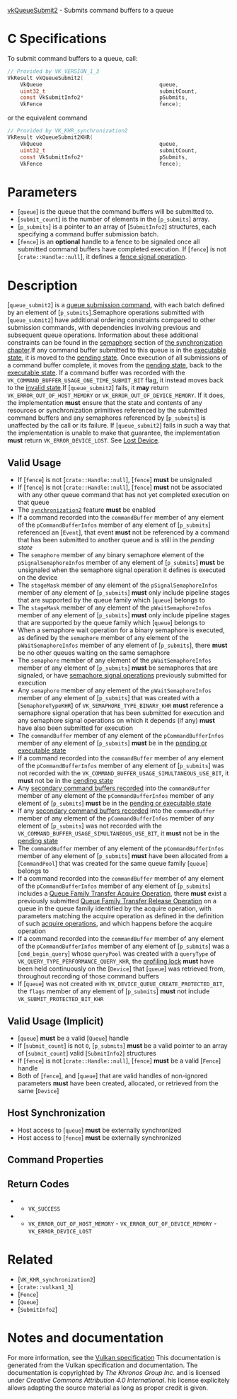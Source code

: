 [vkQueueSubmit2](https://www.khronos.org/registry/vulkan/specs/1.3-extensions/man/html/vkQueueSubmit2.html) - Submits command buffers to a queue

# C Specifications
To submit command buffers to a queue, call:
```c
// Provided by VK_VERSION_1_3
VkResult vkQueueSubmit2(
    VkQueue                                     queue,
    uint32_t                                    submitCount,
    const VkSubmitInfo2*                        pSubmits,
    VkFence                                     fence);
```
or the equivalent command
```c
// Provided by VK_KHR_synchronization2
VkResult vkQueueSubmit2KHR(
    VkQueue                                     queue,
    uint32_t                                    submitCount,
    const VkSubmitInfo2*                        pSubmits,
    VkFence                                     fence);
```

# Parameters
- [`queue`] is the queue that the command buffers will be submitted to.
- [`submit_count`] is the number of elements in the [`p_submits`] array.
- [`p_submits`] is a pointer to an array of [`SubmitInfo2`] structures, each specifying a command buffer submission batch.
- [`fence`] is an  **optional**  handle to a fence to be signaled once all submitted command buffers have completed execution. If [`fence`] is not [`crate::Handle::null`], it defines a [fence signal operation](https://www.khronos.org/registry/vulkan/specs/1.3-extensions/html/vkspec.html#synchronization-fences-signaling).

# Description
[`queue_submit2`] is a [queue submission
command](https://www.khronos.org/registry/vulkan/specs/1.3-extensions/html/vkspec.html#devsandqueues-submission), with each batch defined by an element of [`p_submits`].Semaphore operations submitted with [`queue_submit2`] have additional
ordering constraints compared to other submission commands, with
dependencies involving previous and subsequent queue operations.
Information about these additional constraints can be found in the
[semaphore](https://www.khronos.org/registry/vulkan/specs/1.3-extensions/html/vkspec.html#synchronization-semaphores) section of [the
synchronization chapter](https://www.khronos.org/registry/vulkan/specs/1.3-extensions/html/vkspec.html#synchronization).If any command buffer submitted to this queue is in the
[executable state](https://www.khronos.org/registry/vulkan/specs/1.3-extensions/html/vkspec.html#commandbuffers-lifecycle), it is moved to the
[pending state](https://www.khronos.org/registry/vulkan/specs/1.3-extensions/html/vkspec.html#commandbuffers-lifecycle).
Once execution of all submissions of a command buffer complete, it moves
from the [pending state](https://www.khronos.org/registry/vulkan/specs/1.3-extensions/html/vkspec.html#commandbuffers-lifecycle), back to the
[executable state](https://www.khronos.org/registry/vulkan/specs/1.3-extensions/html/vkspec.html#commandbuffers-lifecycle).
If a command buffer was recorded with the
`VK_COMMAND_BUFFER_USAGE_ONE_TIME_SUBMIT_BIT` flag, it instead moves
back to the [invalid state](https://www.khronos.org/registry/vulkan/specs/1.3-extensions/html/vkspec.html#commandbuffers-lifecycle).If [`queue_submit2`] fails, it  **may**  return
`VK_ERROR_OUT_OF_HOST_MEMORY` or `VK_ERROR_OUT_OF_DEVICE_MEMORY`.
If it does, the implementation  **must**  ensure that the state and contents of
any resources or synchronization primitives referenced by the submitted
command buffers and any semaphores referenced by [`p_submits`] is
unaffected by the call or its failure.
If [`queue_submit2`] fails in such a way that the implementation is
unable to make that guarantee, the implementation  **must**  return
`VK_ERROR_DEVICE_LOST`.
See [Lost Device](https://www.khronos.org/registry/vulkan/specs/1.3-extensions/html/vkspec.html#devsandqueues-lost-device).
## Valid Usage
-    If [`fence`] is not [`crate::Handle::null`], [`fence`] **must**  be unsignaled
-    If [`fence`] is not [`crate::Handle::null`], [`fence`] **must**  not be associated with any other queue command that has not yet completed execution on that queue
-    The [`synchronization2`](https://www.khronos.org/registry/vulkan/specs/1.3-extensions/html/vkspec.html#features-synchronization2) feature  **must**  be enabled
-    If a command recorded into the `commandBuffer` member of any element of the `pCommandBufferInfos` member of any element of [`p_submits`] referenced an [`Event`], that event  **must**  not be referenced by a command that has been submitted to another queue and is still in the *pending state*
-    The `semaphore` member of any binary semaphore element of the `pSignalSemaphoreInfos` member of any element of [`p_submits`] **must**  be unsignaled when the semaphore signal operation it defines is executed on the device
-    The `stageMask` member of any element of the `pSignalSemaphoreInfos` member of any element of [`p_submits`] **must**  only include pipeline stages that are supported by the queue family which [`queue`] belongs to
-    The `stageMask` member of any element of the `pWaitSemaphoreInfos` member of any element of [`p_submits`] **must**  only include pipeline stages that are supported by the queue family which [`queue`] belongs to
-    When a semaphore wait operation for a binary semaphore is executed, as defined by the `semaphore` member of any element of the `pWaitSemaphoreInfos` member of any element of [`p_submits`], there  **must**  be no other queues waiting on the same semaphore
-    The `semaphore` member of any element of the `pWaitSemaphoreInfos` member of any element of [`p_submits`] **must**  be semaphores that are signaled, or have [semaphore signal operations](https://www.khronos.org/registry/vulkan/specs/1.3-extensions/html/vkspec.html#synchronization-semaphores-signaling) previously submitted for execution
-    Any `semaphore` member of any element of the `pWaitSemaphoreInfos` member of any element of [`p_submits`] that was created with a [`SemaphoreTypeKHR`] of `VK_SEMAPHORE_TYPE_BINARY_KHR` **must**  reference a semaphore signal operation that has been submitted for execution and any semaphore signal operations on which it depends (if any)  **must**  have also been submitted for execution
-    The `commandBuffer` member of any element of the `pCommandBufferInfos` member of any element of [`p_submits`] **must**  be in the [pending or executable state](https://www.khronos.org/registry/vulkan/specs/1.3-extensions/html/vkspec.html#commandbuffers-lifecycle)
-    If a command recorded into the `commandBuffer` member of any element of the `pCommandBufferInfos` member of any element of [`p_submits`] was not recorded with the `VK_COMMAND_BUFFER_USAGE_SIMULTANEOUS_USE_BIT`, it  **must**  not be in the [pending state](https://www.khronos.org/registry/vulkan/specs/1.3-extensions/html/vkspec.html#commandbuffers-lifecycle)
-    Any [secondary command buffers recorded](https://www.khronos.org/registry/vulkan/specs/1.3-extensions/html/vkspec.html#commandbuffers-secondary) into the `commandBuffer` member of any element of the `pCommandBufferInfos` member of any element of [`p_submits`] **must**  be in the [pending or executable state](https://www.khronos.org/registry/vulkan/specs/1.3-extensions/html/vkspec.html#commandbuffers-lifecycle)
-    If any [secondary command buffers recorded](https://www.khronos.org/registry/vulkan/specs/1.3-extensions/html/vkspec.html#commandbuffers-secondary) into the `commandBuffer` member of any element of the `pCommandBufferInfos` member of any element of [`p_submits`] was not recorded with the `VK_COMMAND_BUFFER_USAGE_SIMULTANEOUS_USE_BIT`, it  **must**  not be in the [pending state](https://www.khronos.org/registry/vulkan/specs/1.3-extensions/html/vkspec.html#commandbuffers-lifecycle)
-    The `commandBuffer` member of any element of the `pCommandBufferInfos` member of any element of [`p_submits`] **must**  have been allocated from a [`CommandPool`] that was created for the same queue family [`queue`] belongs to
-    If a command recorded into the `commandBuffer` member of any element of the `pCommandBufferInfos` member of any element of [`p_submits`] includes a [Queue Family Transfer Acquire Operation](https://www.khronos.org/registry/vulkan/specs/1.3-extensions/html/vkspec.html#synchronization-queue-transfers-acquire), there  **must**  exist a previously submitted [Queue Family Transfer Release Operation](https://www.khronos.org/registry/vulkan/specs/1.3-extensions/html/vkspec.html#synchronization-queue-transfers-release) on a queue in the queue family identified by the acquire operation, with parameters matching the acquire operation as defined in the definition of such [acquire operations](https://www.khronos.org/registry/vulkan/specs/1.3-extensions/html/vkspec.html#synchronization-queue-transfers-acquire), and which happens before the acquire operation
-    If a command recorded into the `commandBuffer` member of any element of the `pCommandBufferInfos` member of any element of [`p_submits`] was a [`cmd_begin_query`] whose `queryPool` was created with a `queryType` of `VK_QUERY_TYPE_PERFORMANCE_QUERY_KHR`, the [profiling lock](https://www.khronos.org/registry/vulkan/specs/1.3-extensions/html/vkspec.html#profiling-lock) **must**  have been held continuously on the [`Device`] that [`queue`] was retrieved from, throughout recording of those command buffers
-    If [`queue`] was not created with `VK_DEVICE_QUEUE_CREATE_PROTECTED_BIT`, the `flags` member of any element of [`p_submits`] **must**  not include `VK_SUBMIT_PROTECTED_BIT_KHR`

## Valid Usage (Implicit)
-  [`queue`] **must**  be a valid [`Queue`] handle
-    If [`submit_count`] is not `0`, [`p_submits`] **must**  be a valid pointer to an array of [`submit_count`] valid [`SubmitInfo2`] structures
-    If [`fence`] is not [`crate::Handle::null`], [`fence`] **must**  be a valid [`Fence`] handle
-    Both of [`fence`], and [`queue`] that are valid handles of non-ignored parameters  **must**  have been created, allocated, or retrieved from the same [`Device`]

## Host Synchronization
- Host access to [`queue`] **must**  be externally synchronized
- Host access to [`fence`] **must**  be externally synchronized

## Command Properties
## Return Codes
*   - `VK_SUCCESS` 
*   - `VK_ERROR_OUT_OF_HOST_MEMORY`  - `VK_ERROR_OUT_OF_DEVICE_MEMORY`  - `VK_ERROR_DEVICE_LOST`

# Related
- [`VK_KHR_synchronization2`]
- [`crate::vulkan1_3`]
- [`Fence`]
- [`Queue`]
- [`SubmitInfo2`]

# Notes and documentation
For more information, see the [Vulkan specification](https://www.khronos.org/registry/vulkan/specs/1.3-extensions/html/vkspec.html)
This documentation is generated from the Vulkan specification and documentation.
The documentation is copyrighted by *The Khronos Group Inc.* and is licensed under *Creative Commons Attribution 4.0 International*.
his license explicitely allows adapting the source material as long as proper credit is given.
        